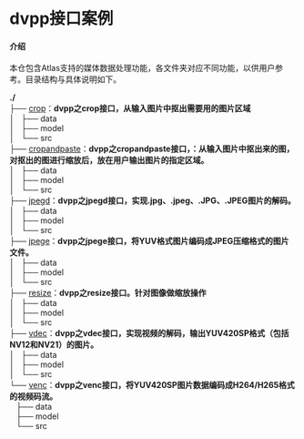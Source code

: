 #  dvpp接口案例

#### 介绍
本仓包含Atlas支持的媒体数据处理功能，各文件夹对应不同功能，以供用户参考。目录结构与具体说明如下。

**./**   
├── [crop](https://gitee.com/ascend/samples/tree/dev/level1_single_api/1_acl/4_dvpp/crop)：**dvpp之crop接口，从输入图片中抠出需要用的图片区域**    
│   ├── data   
│   ├── model   
│   └── src   
├── [cropandpaste](https://gitee.com/ascend/samples/tree/dev/level1_single_api/1_acl/4_dvpp/cropandpaste)：**dvpp之cropandpaste接口，：从输入图片中抠出来的图，对抠出的图进行缩放后，放在用户输出图片的指定区域。**     
│   ├── data   
│   ├── model   
│   └── src   
├── [jpegd](https://gitee.com/ascend/samples/tree/dev/level1_single_api/1_acl/4_dvpp/jpegd)：**dvpp之jpegd接口，实现.jpg、.jpeg、.JPG、.JPEG图片的解码。**     
│   ├── data   
│   ├── model   
│   └── src   
├── [jpege](https://gitee.com/ascend/samples/tree/dev/level1_single_api/1_acl/4_dvpp/jpege)：**dvpp之jpege接口，将YUV格式图片编码成JPEG压缩格式的图片文件。**    
│   ├── data   
│   ├── model   
│   └── src   
├── [resize](https://gitee.com/ascend/samples/tree/dev/level1_single_api/1_acl/4_dvpp/resize)：**dvpp之resize接口。针对图像做缩放操作**    
│   ├── data   
│   ├── model   
│   └── src   
├── [vdec](https://gitee.com/ascend/samples/tree/dev/level1_single_api/1_acl/4_dvpp/vdec)：**dvpp之vdec接口，实现视频的解码，输出YUV420SP格式（包括NV12和NV21）的图片。**     
│   ├── data   
│   ├── model   
│   └── src   
└── [venc](https://gitee.com/ascend/samples/tree/dev/level1_single_api/1_acl/4_dvpp/venc)：**dvpp之venc接口，将YUV420SP图片数据编码成H264/H265格式的视频码流。**      
    ├── data   
    ├── model   
    └── src  